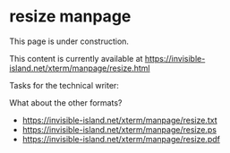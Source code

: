 # resize manpage

This page is under construction.

This content is currently available at
https://invisible-island.net/xterm/manpage/resize.html

Tasks for the technical writer:

What about the other formats?

* https://invisible-island.net/xterm/manpage/resize.txt
* https://invisible-island.net/xterm/manpage/resize.ps
* https://invisible-island.net/xterm/manpage/resize.pdf
